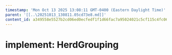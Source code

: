 ```yaml
---
timestamp: 'Mon Oct 13 2025 13:08:11 GMT-0400 (Eastern Daylight Time)'
parent: '[[..\20251013_130811.05cd73e8.md]]'
content_id: a349558e5527b2cd06ed0ecfedf1f1d66fac7a95024021c5cf115c4fc06f6388
---
```


# implement: HerdGrouping
